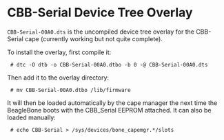 CBB-Serial Device Tree Overlay
==============================

`CBB-Serial-00A0.dts` is the uncompiled device tree overlay for the
CBB-Serial cape (currently working but not quite complete). 

To install the overlay, first compile it:

```
 # dtc -O dtb -o CBB-Serial-00A0.dtbo -b 0 -@ CBB-Serial-00A0.dts
```

Then add it to the overlay directory:

```
 # mv CBB-Serial-00A0.dtbo /lib/firmware
```

It will then be loaded automatically by the cape manager the next time
the BeagleBone boots with the CBB_Serial EEPROM attached. It can also
be loaded manually:

```
 # echo CBB-Serial > /sys/devices/bone_capemgr.*/slots
```

